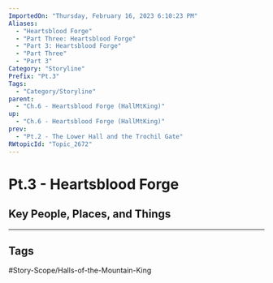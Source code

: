```yaml
---
ImportedOn: "Thursday, February 16, 2023 6:10:23 PM"
Aliases:
  - "Heartsblood Forge"
  - "Part Three: Heartsblood Forge"
  - "Part 3: Heartsblood Forge"
  - "Part Three"
  - "Part 3"
Category: "Storyline"
Prefix: "Pt.3"
Tags:
  - "Category/Storyline"
parent:
  - "Ch.6 - Heartsblood Forge (HallMtKing)"
up:
  - "Ch.6 - Heartsblood Forge (HallMtKing)"
prev:
  - "Pt.2 - The Lower Hall and the Trochil Gate"
RWtopicId: "Topic_2672"
---
```

# Pt.3 - Heartsblood Forge
## Key People, Places, and Things

---
## Tags
#Story-Scope/Halls-of-the-Mountain-King

